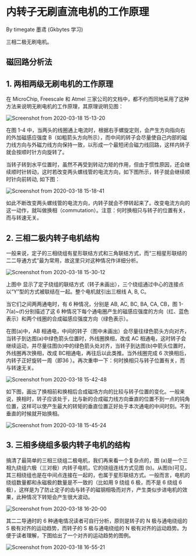 

# 内转子无刷直流电机的工作原理

By timegate 墨鸢  (Gkbytes 学习) 

三相二极无刷电机。

## 磁回路分析法

## 1. 两相两级无刷电机的工作原理
在 MicroChip, Freescale 和 Atmel 三家公司的文档中，都不约而同地采用了这种方法来说明无刷电机的工作原理，其原理说明见图：

![Screenshot from 2020-03-18 15-13-20](https://gitee.com/kbytes/Photos_CSDN/raw/master/1584521816_20200318151402182_1940071380.png)

在图 1-4 中，当两头的线圈通上电流时，根据右手螺旋定则，会产生方向指向右的外加磁感应强度 B（如粗箭头方向所示），而中间的转子会尽量使自己内部的磁力线方向与外磁力线方向保持一致，以形成一个最短闭合磁力线回路，这样内转子就会按顺时针方向旋转了。

当转子转到水平位置时，虽然不再受到转动力矩的作用，但由于惯性原因，还会继续顺时针转动，这时若改变两头螺线管的电流方向，如下图所示，转子就会继续顺时针向前转动, 如下图：



![Screenshot from 2020-03-18 15-18-41](https://gitee.com/kbytes/Photos_CSDN/raw/master/1584521819_20200318152036938_973062217.png)

如此不断改变两头螺线管的电流方向，内转子就会不停转起来了。改变电流方向的这一动作，就叫做换相（commutation）。注意：何时换相只与转子的位置有关，而与转速无关。




## 2. 三相二极内转子电机结构
一般来说，定子的三相绕组有星形联结方式和三角联结方式，而“三相星形联结的二二导通方式”最为常用，故这里只对这种情况作详细分析。

![Screenshot from 2020-03-18 15-30-12](https://gitee.com/kbytes/Photos_CSDN/raw/master/1584521819_20200318153031215_155832705.png)

上图中 显示了定子绕组的联结方式（转子未画出），三个绕组通过中心的连接点以“Y”型的方式被联结在一起。整个电机就引出三根线 A, B, C。

当它们之间两两通电时，有 6 种情况，分别是 AB, AC, BC, BA, CA, CB，图 1-7(a)~(f)分别描述了这 6 种情况下每个通电圈产生的磁感应强度的方向（红、蓝色表示）和两个线圈的合成磁感应强度方向（绿色表示）。

在图(a)中，AB 相通电，中间的转子（图中未画出）会尽量往绿色箭头方向对齐，当转子到达图(a)中绿色箭头位置时，外线圈换相，改成 AC 相通电，这时转子会继续运动，并尽量往图(b)中的绿色箭头处对齐，当转子到达图(b)中箭头位置时，外线圈再次换相，改成 BC相通电，再往后以此类推。当外线圈完成 6 次换相后，内转子正好旋转一周（即36 ）。再次重申一下：何时换相只与转子位置有关，而与转速无关。

![Screenshot from 2020-03-18 15-42-48](https://gitee.com/kbytes/Photos_CSDN/raw/master/1584521819_20200318154316880_1973639428.png)



如下图，画出了换相前和换相后合成磁场方向的比较与转子位置的变化。一般来说，换相时，转子应该处于，比与新的合成磁力线方向垂直的位置不到一点的钝角位置，这样可以使产生最大的转矩的垂直位置正好处于本次通电的中间时刻。不到垂直的时候就开始换相。

![Screenshot from 2020-03-18 15-45-24](https://gitee.com/kbytes/Photos_CSDN/raw/master/1584521821_20200318154551049_194163969.png)

## 3. 三相多绕组多极内转子电机的结构

搞清了最简单的三相三绕组二极电机，我们再来看一个复杂点的，图 (a)是一个三相九绕组六极（三对极）内转子电机，它的绕组连线方式见图 (b)。从图(b)可见，其三相绕组也是在中间点连接在一起的，也属于星形联结方式。一般而言，电机的绕组数量都和永磁极的数量是不一致的（比如用 9 绕组 6 极，而不是 6 绕组 6 极），这样是为了防止定子的齿与转子的磁钢相吸而对齐，产生类似步进电机的效果，此种情况下转矩会产生很大波动。



![Screenshot from 2020-03-18 16-20-00](https://gitee.com/kbytes/Photos_CSDN/raw/master/1584521821_20200318162018413_1001557701.png)



其二二导通时的 6 种通电情况读者可自行分析，原则是转子的 N 极与通电绕组的 S 极有对齐的运动趋势，而转子的 S 极与通电绕组的 N 极有对齐的运动趋势。为便于读者理解，下图给出了一个对齐的运动趋势的图例。

![Screenshot from 2020-03-18 16-55-21](https://gitee.com/kbytes/Photos_CSDN/raw/master/1584521822_20200318165546933_1811430670.png)

